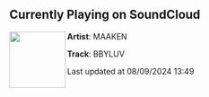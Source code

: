 ## Currently Playing on SoundCloud

[<img align="left" width="100" src="https://i1.sndcdn.com/artworks-FKnkzK8g5HX7Megj-UVtxaA-t500x500.jpg">](https://soundcloud.com/maaken/bbyluv)

**Artist**: MAAKEN 

**Track**: BBYLUV

Last updated at 08/09/2024 13:49
